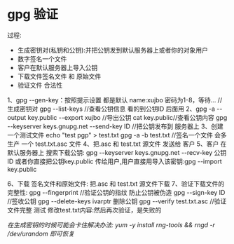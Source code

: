 # gpg 验证

过程:
* 生成密钥对(私钥和公钥):并把公钥发到默认服务器上或者你的对象用户
* 数字签名一个文件
* 客户在默认服务器上导入公钥 
* 下载文件签名文件 和 原始文件
* 验证文件 合法性


1、gpg --gen-key：按照提示设置 都是默认 name:xujbo 密码为1-8，等待... //生成密钥对
   gpg --list-keys //查看公钥信息 看的到公钥ID 后面用
2、gpg -a --output key.public --export xujbo //导出公钥
   cat key.public//查看公钥内容
   gpg --keyserver keys.gnupg.net --send-key ID //把公钥发布到 服务器上
3、创建一个测试文件 echo "test pgp" > test.txt
   gpg -a -b test.txt //签名一个文件 会多生产 一个 test.txt.asc 文件
4、把.asc 和 test.txt 源文件 发送给 客户
5、客户 在默认服务器上 搜索下载公钥:
   gpg --keyserver keys.gnupg.net --recv-key 公钥ID
   或者你直接把公钥key.public 传给用户,用户直接用导入该密钥:gpg --import key.public

6、下载 签名文件和原始文件: 把.asc 和 test.txt 源文件下载
7、验证下载文件的完整性:
    gpg --fingerprint //验证公钥的指纹 防止公钥被伪造
    gpg --sign-key ID //签收公钥  gpg --delete-keys ivarptr 删除公钥
    gpg --verify test.txt.asc //验证文件完整
    测试 修改test.txt内容:然后再次验证，是失败的

*在生成密钥的时候可能会卡住解决办法:
yum -y install  rng-tools && rngd -r /dev/urandom 即可恢复*

 
